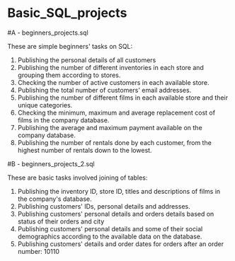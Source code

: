 # Basic_SQL_projects

#A - beginners_projects.sql

These are simple beginners' tasks on SQL: 
1. Publishing the personal details of all customers
2. Publishing the number of different inventories in each store and grouping them according to stores.
3. Checking the number of active customers in each available store.
4. Publishing the total number of customers' email addresses.
5. Publishing the number of different films in each available store and their unique categories.
6. Checking the minimum, maximum and average replacement cost of films in the company database.
7. Publishing the average and maximum payment available on the company database.
8. Publishing the number of rentals done by each customer, from the highest number of rentals down to the lowest.

#B - beginners_projects_2.sql

These are basic tasks involved joining of tables:
1. Publishing the inventory ID, store ID, titles and descriptions of films in the company's database.
2. Publishing customers' IDs, personal details and addresses.
3. Publishing customers' personal details and orders details based on status of their orders and city 
4. Publishing customers' personal details and some of their social demographics according to the available data on the database. 
5. Publishing customers' details and order dates for orders after an order number: 10110
